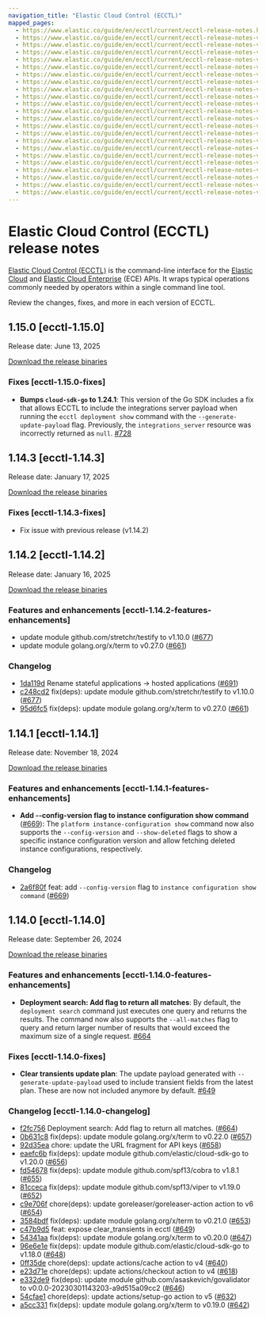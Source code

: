 ```yaml
---
navigation_title: "Elastic Cloud Control (ECCTL)"
mapped_pages:
  - https://www.elastic.co/guide/en/ecctl/current/ecctl-release-notes.html
  - https://www.elastic.co/guide/en/ecctl/current/ecctl-release-notes-v1.14.3.html
  - https://www.elastic.co/guide/en/ecctl/current/ecctl-release-notes-v1.14.2.html
  - https://www.elastic.co/guide/en/ecctl/current/ecctl-release-notes-v1.14.1.html
  - https://www.elastic.co/guide/en/ecctl/current/ecctl-release-notes-v1.14.0.html
  - https://www.elastic.co/guide/en/ecctl/current/ecctl-release-notes-v1.13.0.html
  - https://www.elastic.co/guide/en/ecctl/current/ecctl-release-notes-v1.12.0.html
  - https://www.elastic.co/guide/en/ecctl/current/ecctl-release-notes-v1.11.0.html
  - https://www.elastic.co/guide/en/ecctl/current/ecctl-release-notes-v1.10.0.html
  - https://www.elastic.co/guide/en/ecctl/current/ecctl-release-notes-v1.9.0.html
  - https://www.elastic.co/guide/en/ecctl/current/ecctl-release-notes-v1.8.0.html
  - https://www.elastic.co/guide/en/ecctl/current/ecctl-release-notes-v1.7.0.html
  - https://www.elastic.co/guide/en/ecctl/current/ecctl-release-notes-v1.6.0.html
  - https://www.elastic.co/guide/en/ecctl/current/ecctl-release-notes-v1.5.0.html
  - https://www.elastic.co/guide/en/ecctl/current/ecctl-release-notes-v1.4.0.html
  - https://www.elastic.co/guide/en/ecctl/current/ecctl-release-notes-v1.3.1.html
  - https://www.elastic.co/guide/en/ecctl/current/ecctl-release-notes-v1.3.0.html
  - https://www.elastic.co/guide/en/ecctl/current/ecctl-release-notes-v1.2.0.html
  - https://www.elastic.co/guide/en/ecctl/current/ecctl-release-notes-v1.1.0.html
  - https://www.elastic.co/guide/en/ecctl/current/ecctl-release-notes-v1.0.0.html
  - https://www.elastic.co/guide/en/ecctl/current/ecctl-release-notes-v1.0.0-beta3.html
  - https://www.elastic.co/guide/en/ecctl/current/ecctl-release-notes-v1.0.0-beta2.html
  - https://www.elastic.co/guide/en/ecctl/current/ecctl-release-notes-v1.0.0-beta1.html
---
```


# Elastic Cloud Control (ECCTL) release notes

[Elastic Cloud Control (ECCTL)](/reference/index.md) is the command-line interface for the [Elastic Cloud](https://www.elastic.co/docs/api/doc/cloud) and [Elastic Cloud Enterprise](https://www.elastic.co/docs/api/doc/cloud-enterprise/) (ECE) APIs. It wraps typical operations commonly needed by operators within a single command line tool.

Review the changes, fixes, and more in each version of ECCTL.

<!--
Release notes include only features, enhancements, and fixes. Add breaking changes, deprecations, and known issues to the applicable release notes sections.

## version.next [ecctl-next-release-notes]

### Features and enhancements [ecctl-next-features-enhancements]
*

### Fixes [ecctl-next-fixes]
*
-->

## 1.15.0 [ecctl-1.15.0]

Release date: June 13, 2025

[Download the release binaries](https://github.com/elastic/ecctl/releases/tag/v1.15.0)

### Fixes [ecctl-1.15.0-fixes]

* **Bumps `cloud-sdk-go` to 1.24.1**: This version of the Go SDK includes a fix that allows ECCTL to include the integrations server payload when running the `ecctl deployment show` command with the `--generate-update-payload` flag. Previously, the `integrations_server` resource was incorrectly returned as `null`. [#728](https://github.com/elastic/ecctl/pull/728)

## 1.14.3 [ecctl-1.14.3]

Release date: January 17, 2025

[Download the release binaries](https://github.com/elastic/ecctl/releases/tag/v1.14.3)

### Fixes [ecctl-1.14.3-fixes]

* Fix issue with previous release (v1.14.2)

## 1.14.2 [ecctl-1.14.2]

Release date: January 16, 2025

[Download the release binaries](https://github.com/elastic/ecctl/releases/tag/v1.14.2)

### Features and enhancements [ecctl-1.14.2-features-enhancements]

* update module github.com/stretchr/testify to v1.10.0 ([#677](https://github.com/elastic/ecctl/pull/677))
* update module golang.org/x/term to v0.27.0 ([#661](https://github.com/elastic/ecctl/pull/661))

### Changelog

* [1da119d](https://github.com/elastic/ecctl/commit/1da119d) Rename stateful applications -> hosted applications ([#691](https://github.com/elastic/ecctl/pull/691))
* [c248cd2](https://github.com/elastic/ecctl/commit/c248cd2) fix(deps): update module github.com/stretchr/testify to v1.10.0 ([#677](https://github.com/elastic/ecctl/pull/677))
* [95d6fc5](https://github.com/elastic/ecctl/commit/95d6fc5) fix(deps): update module golang.org/x/term to v0.27.0 ([#661](https://github.com/elastic/ecctl/pull/661))

## 1.14.1 [ecctl-1.14.1]

Release date: November 18, 2024

[Download the release binaries](https://github.com/elastic/ecctl/releases/tag/v1.14.1)

### Features and enhancements [ecctl-1.14.1-features-enhancements]

* **Add --config-version flag to instance configuration show command** ([#669](https://github.com/elastic/ecctl/pull/669)): The `platform instance-configuration show` command now also supports the `--config-version` and `--show-deleted` flags to show a specific instance configuration version and allow fetching deleted instance configurations, respectively.

### Changelog 

* [2a6f80f](https://github.com/elastic/ecctl/commit/2a6f80f) feat: add `--config-version` flag to `instance configuration show command` ([#669](https://github.com/elastic/ecctl/pull/669))

## 1.14.0 [ecctl-1.14.0]

Release date: September 26, 2024

[Download the release binaries](https://github.com/elastic/ecctl/releases/tag/v1.14.0)

### Features and enhancements [ecctl-1.14.0-features-enhancements]

* **Deployment search: Add flag to return all matches**:
By default, the `deployment search` command just executes one query and returns the results. The command now also supports the `--all-matches` flag to query and return larger number of results that would exceed the maximum size of a single request. [#664](https://github.com/elastic/ecctl/pull/664)

### Fixes [ecctl-1.14.0-fixes]

* **Clear transients update plan**:
The update payload generated with `--generate-update-payload` used to include transient fields from the latest plan. These are now not included anymore by default. [#649](https://github.com/elastic/ecctl/pull/649)

### Changelog [ecctl-1.14.0-changelog]

* [f2fc756](https://github.com/elastic/ecctl/commit/f2fc756) Deployment search: Add flag to return all matches. ([#664](https://github.com/elastic/ecctl/pull/664))
* [0b631c8](https://github.com/elastic/ecctl/commit/0b631c8) fix(deps): update module golang.org/x/term to v0.22.0 ([#657](https://github.com/elastic/ecctl/pull/657))
* [92d35ea](https://github.com/elastic/ecctl/commit/92d35ea) chore: update the URL fragment for API keys ([#658](https://github.com/elastic/ecctl/pull/658))
* [eaefc6b](https://github.com/elastic/ecctl/commit/eaefc6b) fix(deps): update module github.com/elastic/cloud-sdk-go to v1.20.0 ([#656](https://github.com/elastic/ecctl/pull/656))
* [fd54678](https://github.com/elastic/ecctl/commit/fd54678) fix(deps): update module github.com/spf13/cobra to v1.8.1 ([#655](https://github.com/elastic/ecctl/pull/655))
* [81cceca](https://github.com/elastic/ecctl/commit/81cceca) fix(deps): update module github.com/spf13/viper to v1.19.0 ([#652](https://github.com/elastic/ecctl/pull/652))
* [c9e706f](https://github.com/elastic/ecctl/commit/c9e706f) chore(deps): update goreleaser/goreleaser-action action to v6 ([#654](https://github.com/elastic/ecctl/pull/654))
* [3584bdf](https://github.com/elastic/ecctl/commit/3584bdf) fix(deps): update module golang.org/x/term to v0.21.0 ([#653](https://github.com/elastic/ecctl/pull/653))
* [c47b9d5](https://github.com/elastic/ecctl/commit/c47b9d5) feat: expose clear_transients in ecctl ([#649](https://github.com/elastic/ecctl/pull/649))
* [54341aa](https://github.com/elastic/ecctl/commit/54341aa) fix(deps): update module golang.org/x/term to v0.20.0 ([#647](https://github.com/elastic/ecctl/pull/647))
* [96e6e1e](https://github.com/elastic/ecctl/commit/96e6e1e) fix(deps): update module github.com/elastic/cloud-sdk-go to v1.18.0 ([#648](https://github.com/elastic/ecctl/pull/648))
* [0ff35de](https://github.com/elastic/ecctl/commit/0ff35de) chore(deps): update actions/cache action to v4 ([#640](https://github.com/elastic/ecctl/pull/640))
* [e23d71e](https://github.com/elastic/ecctl/commit/e23d71e) chore(deps): update actions/checkout action to v4 ([#618](https://github.com/elastic/ecctl/pull/618))
* [e332de9](https://github.com/elastic/ecctl/commit/e332de9) fix(deps): update module github.com/asaskevich/govalidator to v0.0.0-20230301143203-a9d515a09cc2 ([#646](https://github.com/elastic/ecctl/pull/646))
* [54cfae1](https://github.com/elastic/ecctl/commit/54cfae1) chore(deps): update actions/setup-go action to v5 ([#632](https://github.com/elastic/ecctl/pull/632))
* [a5cc331](https://github.com/elastic/ecctl/commit/a5cc331) fix(deps): update module golang.org/x/term to v0.19.0 ([#642](https://github.com/elastic/ecctl/pull/642))